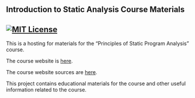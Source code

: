 Introduction to Static Analysis Course Materials
----------------------------------------------------------------------------------------------------
[![MIT License](https://img.shields.io/badge/license-MIT-green.svg)](LICENSE)
----------------------------------------------------------------------------------------------------

This is a hosting for materials for the “Principles of Static Program Analysis” course.

The course website is [here](https://andrewt0301.github.io/static-analysis-course/).

The course website sources are [here](docs/index.md).

This project contains educational materials for the course and other useful information related to
the course.
